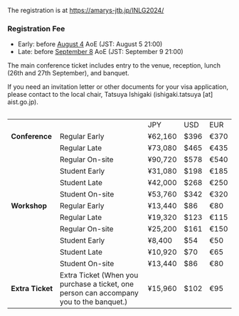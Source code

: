 The registration is at <a href="https://amarys-jtb.jp/INLG2024/">https://amarys-jtb.jp/INLG2024/</a>

### Registration Fee

- Early: before <u>August 4</u> AoE (JST: August 5 21:00)
- Late: before <u>September 8</u> AoE (JST: September 9 21:00)

The main conference ticket includes entry to the venue, reception, lunch (26th and 27th September), and banquet.

If you need an invitation letter or other documents for your visa application, please contact to the local chair, Tatsuya Ishigaki (ishigaki.tatsuya [at] aist.go.jp).

<div style="width: 100%; overflow: scroll;">
  <table>
    <colspan>
      <col>
      <col style="min-width: 11rem;">
      <col>
      <col>
      <col>
    </colspan>
    <tbody>
      <tr>
        <td></td>
        <td></td>
        <td>JPY</td>
        <td>USD</td>
        <td>EUR</td>
      </tr>
      <tr>
        <td nowrap><b>Conference</b></td>
        <td>Regular Early</td>
        <td nowrap>¥62,160</td>
        <td nowrap>$396</td>
        <td nowrap>€370</td>
      </tr>
      <tr>
        <td nowrap></td>
        <td>Regular Late</td>
        <td nowrap>¥73,080</td>
        <td nowrap>$465</td>
        <td nowrap>€435</td>
      </tr>
      <tr>
        <td nowrap></td>
        <td>Regular On-site</td>
        <td nowrap>¥90,720</td>
        <td nowrap>$578</td>
        <td nowrap>€540</td>
      </tr>
      <tr>
        <td nowrap></td>
        <td>Student Early</td>
        <td nowrap>¥31,080</td>
        <td nowrap>$198</td>
        <td nowrap>€185</td>
      </tr>
      <tr>
        <td nowrap></td>
        <td>Student Late</td>
        <td nowrap>¥42,000</td>
        <td nowrap>$268</td>
        <td nowrap>€250</td>
      </tr>
      <tr>
        <td nowrap></td>
        <td>Student On-site</td>
        <td nowrap>¥53,760</td>
        <td nowrap>$342</td>
        <td nowrap>€320</td>
      </tr>
      <tr>
        <td nowrap><b>Workshop</b></td>
        <td>Regular Early</td>
        <td nowrap>¥13,440</td>
        <td nowrap>$86</td>
        <td nowrap>€80</td>
      </tr>
      <tr>
        <td nowrap></td>
        <td>Regular Late</td>
        <td nowrap>¥19,320</td>
        <td nowrap>$123</td>
        <td nowrap>€115</td>
      </tr>
      <tr>
        <td nowrap></td>
        <td>Regular On-site</td>
        <td nowrap>¥25,200</td>
        <td nowrap>$161</td>
        <td nowrap>€150</td>
      </tr>
      <tr>
        <td nowrap></td>
        <td>Student Early</td>
        <td nowrap>¥8,400</td>
        <td nowrap>$54</td>
        <td nowrap>€50</td>
      </tr>
      <tr>
        <td nowrap></td>
        <td>Student Late</td>
        <td nowrap>¥10,920</td>
        <td nowrap>$70</td>
        <td nowrap>€65</td>
      </tr>
      <tr>
        <td nowrap></td>
        <td>Student On-site</td>
        <td nowrap>¥13,440</td>
        <td nowrap>$86</td>
        <td nowrap>€80</td>
      </tr>
      <tr>
        <td nowrap><b>Extra Ticket</b></td>
        <td>Extra Ticket (When you purchase a ticket, one person can accompany you to the banquet.)</td>
        <td nowrap>¥15,960</td>
        <td nowrap>$102</td>
        <td nowrap>€95</td>
      </tr>
    </tbody>
  </table>
</div>
